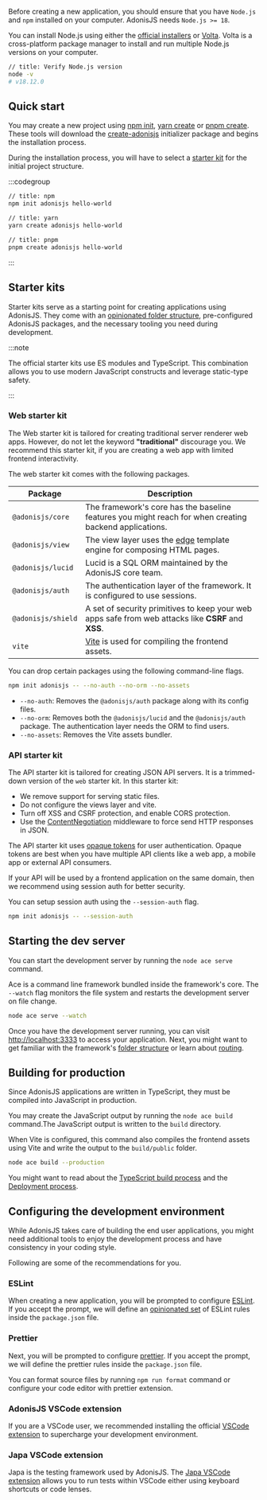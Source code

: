 Before creating a new application, you should ensure that you have `Node.js` and `npm` installed on your computer. AdonisJS needs `Node.js >= 18`.

You can install Node.js using either the [official installers](https://nodejs.org/en/download/) or [Volta](https://docs.volta.sh/guide/getting-started). Volta is a cross-platform package manager to install and run multiple Node.js versions on your computer.

```sh
// title: Verify Node.js version
node -v
# v18.12.0
```


## Quick start

You may create a new project using [npm init](https://docs.npmjs.com/cli/v7/commands/npm-init), [yarn create](https://classic.yarnpkg.com/en/docs/cli/create) or [pnpm create](https://pnpm.io/tr/next/cli/create). These tools will download the [create-adonisjs](http://npmjs.com/create-adonisjs) initializer package and begins the installation process.

During the installation process, you will have to select a [starter kit](#starter-kits) for the initial project structure. 


:::codegroup

```sh
// title: npm
npm init adonisjs hello-world
```

```sh
// title: yarn
yarn create adonisjs hello-world
```

```sh
// title: pnpm
pnpm create adonisjs hello-world
```


:::

## Starter kits

Starter kits serve as a starting point for creating applications using AdonisJS. They come with an [opinionated folder structure](./folder-structure.md), pre-configured AdonisJS packages, and the necessary tooling you need during development.


:::note

The official starter kits use ES modules and TypeScript. This combination allows you to use modern JavaScript constructs and leverage static-type safety.


:::

### Web starter kit

The Web starter kit is tailored for creating traditional server renderer web apps. However, do not let the keyword **"traditional"** discourage you. We recommend this starter kit, if you are creating a web app with limited frontend interactivity.

The web starter kit comes with the following packages.

| Package | Description |
|--------|--------------|
| `@adonisjs/core` | The framework's core has the baseline features you might reach for when creating backend applications. |
| `@adonisjs/view` | The view layer uses the [edge](https://edge.adonisjs.com) template engine for composing HTML pages. |
| `@adonisjs/lucid` | Lucid is a SQL ORM maintained by the AdonisJS core team. |
| `@adonisjs/auth` | The authentication layer of the framework. It is configured to use sessions. |
| `@adonisjs/shield` | A set of security primitives to keep your web apps safe from web attacks like **CSRF** and **‌ XSS**. |
| `vite` | [Vite](https://vitejs.dev/) is used for compiling the frontend assets. |

You can drop certain packages using the following command-line flags.

```sh
npm init adonisjs -- --no-auth --no-orm --no-assets
```

- `--no-auth`: Removes the `@adonisjs/auth` package along with its config files.
- `--no-orm`: Removes both the `@adonisjs/lucid` and the `@adonisjs/auth` package. The authentication layer needs the ORM to find users.
- `--no-assets`: Removes the Vite assets bundler.

### API starter kit

The API starter kit is tailored for creating JSON API servers. It is a trimmed-down version of the `web` starter kit.  In this starter kit:

- We remove support for serving static files.
- Do not configure the views layer and vite.
- Turn off XSS and CSRF protection, and enable CORS protection.
- Use the [ContentNegotiation]() middleware to force send HTTP responses in JSON.

The API starter kit uses [opaque tokens]() for user authentication. Opaque tokens are best when you have multiple API clients like a web app, a mobile app or external API consumers.

If your API will be used by a frontend application on the same domain, then we recommend using session auth for better security.

You can setup session auth using the `--session-auth` flag.

```sh
npm init adonisjs -- --session-auth
```

## Starting the dev server

You can start the development server by running the `node ace serve` command.

Ace is a command line framework bundled inside the framework's core. The `--watch` flag monitors the file system and restarts the development server on file change.

```sh
node ace serve --watch
```

Once you have the development server running, you can visit [http://localhost:3333](http://localhost:3333) to access your application. Next, you might want to get familiar with the framework's [folder structure](./folder-structure.md) or learn about [routing](../basics/routing.md).

## Building for production

Since AdonisJS applications are written in TypeScript, they must be compiled into JavaScript in production. 

You may create the JavaScript output by running the `node ace build` command.The JavaScript output is written to the `build` directory. 

When Vite is configured, this command also compiles the frontend assets using Vite and write the output to the `build/public` folder.

```sh
node ace build --production
```

You might want to read about the [TypeScript build process]() and the [Deployment process]().

## Configuring the development environment

While AdonisJS takes care of building the end user applications, you might need additional tools to enjoy the development process and have consistency in your coding style.

Following are some of the recommendations for you.

### ESLint

When creating a new application, you will be prompted to configure [ESLint](https://eslint.org/). If you accept the prompt, we will define an [opinionated set](https://github.com/adonisjs-community/eslint-plugin-adonis/blob/develop/lib/ts-app.json) of ESLint rules inside the `package.json` file.

### Prettier

Next, you will be prompted to configure [prettier](https://prettier.io). If you accept the prompt, we will define the prettier rules inside the `package.json` file.

You can format source files by running `npm run format` command or configure your code editor with prettier extension. 

### AdonisJS VSCode extension

If you are a VSCode user, we recommended installing the official [VSCode extension](https://marketplace.visualstudio.com/items?itemName=jripouteau.adonis-vscode-extension) to supercharge your development environment. 

### Japa VSCode extension

Japa is the testing framework used by AdonisJS. The [Japa VSCode extension](https://marketplace.visualstudio.com/items?itemName=jripouteau.japa-vscode) allows you to run tests within VSCode either using keyboard shortcuts or code lenses.
